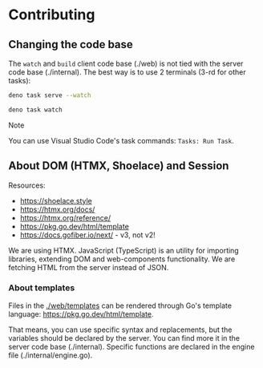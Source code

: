 # Contributing

## Changing the code base

The `watch` and `build` client code base (./web) is not tied with the server
code base (./internal). The best way is to use 2 terminals (3-rd for other
tasks):

```bash
deno task serve --watch
```

```bash
deno task watch
```

> [!NOTE]
> You can use Visual Studio Code's task commands: `Tasks: Run Task`.

## About DOM (HTMX, Shoelace) and Session

Resources:

- <https://shoelace.style>
- <https://htmx.org/docs/>
- <https://htmx.org/reference/>
- <https://pkg.go.dev/html/template>
- <https://docs.gofiber.io/next/> - v3, not v2!

We are using HTMX. JavaScript (TypeScript) is an utility for importing
libraries, extending DOM and web-components functionality. We are fetching HTML
from the server instead of JSON.

### About templates

Files in the [./web/templates](./web/templates) can be rendered through Go's
template language: <https://pkg.go.dev/html/template>.

That means, you can use specific syntax and replacements, but the variables
should be declared by the server. You can find more it in the server code base
(./internal). Specific functions are declared in the engine file
(./internal/engine.go).
